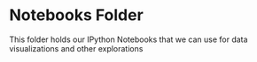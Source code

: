 # Notebooks Folder

This folder holds our IPython Notebooks that we can use for data visualizations and other explorations
